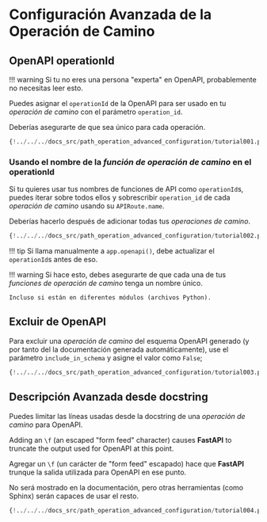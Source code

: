 # Configuración Avanzada de la Operación de Camino

## OpenAPI operationId

!!! warning
    Si tu no eres una persona "experta" en OpenAPI, probablemente no necesitas leer esto.

Puedes asignar el `operationId` de la OpenAPI para ser usado en tu *operación de camino* con el parámetro `operation_id`.

Deberías asegurarte de que sea único para cada operación.

```Python hl_lines="6"
{!../../../docs_src/path_operation_advanced_configuration/tutorial001.py!}
```

### Usando el nombre de la *función de operación de camino* en el operationId

Si tu quieres usar tus nombres de funciones de API como `operationId`s, puedes iterar sobre todos ellos y sobrescribir `operation_id` de cada *operación de camino* usando su `APIRoute.name`.

Deberías hacerlo después de adicionar todas tus *operaciones de camino*.

```Python hl_lines="2 12 13 14 15 16 17 18 19 20 21 24"
{!../../../docs_src/path_operation_advanced_configuration/tutorial002.py!}
```

!!! tip
    Si llama manualmente a `app.openapi()`, debe actualizar el `operationId`s antes de eso.

!!! warning
    Si hace esto, debes asegurarte de que cada una de tus *funciones de operación de camino* tenga un nombre único.

    Incluso si están en diferentes módulos (archivos Python).

## Excluir de OpenAPI

Para excluir una *operación de camino* del esquema OpenAPI generado (y por tanto del la documentación generada automáticamente), use el parámetro `include_in_schema` y asigne el valor como `False`;

```Python hl_lines="6"
{!../../../docs_src/path_operation_advanced_configuration/tutorial003.py!}
```

## Descripción Avanzada desde docstring

Puedes limitar las líneas usadas desde la docstring de una *operación de camino* para OpenAPI.

Adding an `\f` (an escaped "form feed" character) causes **FastAPI** to truncate the output used for OpenAPI at this point.

Agregar un `\f` (un carácter de "form feed" escapado) hace que **FastAPI** trunque la salida utilizada para OpenAPI en ese punto.

No será mostrado en la documentación, pero otras herramientas (como Sphinx) serán capaces de usar el resto.

```Python hl_lines="19 20 21 22 23 24 25 26 27 28 29"
{!../../../docs_src/path_operation_advanced_configuration/tutorial004.py!}
```
